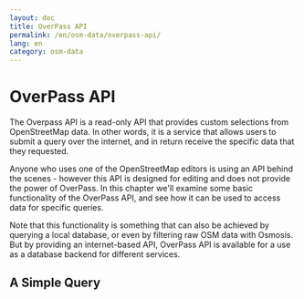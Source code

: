 ```yaml
---
layout: doc
title: OverPass API
permalink: /en/osm-data/overpass-api/
lang: en
category: osm-data
---
```


OverPass API
==============
The Overpass API is a read-only API that provides custom selections from OpenStreetMap data.
In other words, it is a service that allows users to submit a query over the internet, and
in return receive the specific data that they requested.

Anyone who uses one of the OpenStreetMap editors is using an API behind the scenes - however this
API is designed for editing and does not provide the power of OverPass. In this chapter we'll
examine some basic functionality of the OverPass API, and see how it can be used to access data
for specific queries.

Note that this functionality is something that can also be achieved by querying a local database,
or even by filtering raw OSM data with Osmosis. But by providing an internet-based API, OverPass API
is available for a use as a database backend for different services.

A Simple Query
--------------

